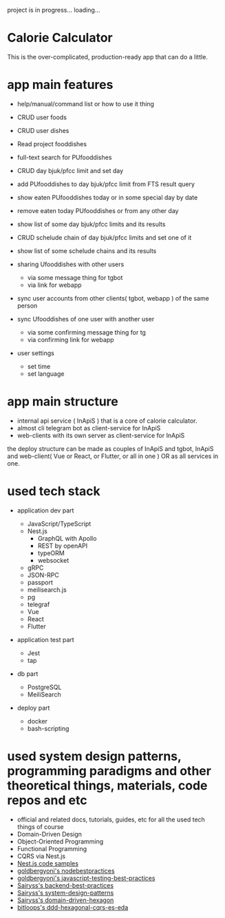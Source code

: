 project is in progress... loading...

# Calorie Calculator

This is the over-complicated, production-ready app that can do a little.

# app main features

- help/manual/command list or how to use it thing

- CRUD user foods
- CRUD user dishes
- Read project fooddishes
- full-text search for PUfooddishes

- CRUD day bjuk/pfcc limit and set day

- add PUfooddishes to day bjuk/pfcc limit from FTS result query
- show eaten PUfooddishes today or in some special day by date
- remove eaten today PUfooddishes or from any other day

- show list of some day bjuk/pfcc limits and its results

- CRUD schelude chain of day bjuk/pfcc limits and set one of it

- show list of some schelude chains and its results

- sharing Ufooddishes with other users
	- via some message thing for tgbot
	- via link for webapp

- sync user accounts from other clients( tgbot, webapp ) of the same person
- sync Ufooddishes of one user with another user
    - via some confirming message thing for tg
    - via confirming link for webapp

- user settings
	- set time
	- set language


# app main structure

- internal api service ( InApiS ) that is a core of calorie calculator.
- almost cli telegram bot as client-service for InApiS
- web-clients with its own server as client-service for InApiS

the deploy structure can be made as couples of InApiS and tgbot, InApiS and web-client( Vue or React, or Flutter, or all in one ) OR as all services in one.

# used tech stack

- application dev part
    - JavaScript/TypeScript
    - Nest.js
        - GraphQL with Apollo
        - REST by openAPI
        - typeORM
        - websocket
    - gRPC
    - JSON-RPC
    - passport
    - meilisearch.js
    - pg
    - telegraf
    - Vue
    - React
    - Flutter

- application test part
    - Jest
    - tap

- db part
    - PostgreSQL
    - MeiliSearch

- deploy part
    - docker
    - bash-scripting

# used system design patterns, programming paradigms and other theoretical things, materials, code repos and etc

- official and related docs, tutorials, guides, etc for all the used tech things of course
- Domain-Driven Design
- Object-Oriented Programming
- Functional Programming
- CQRS via Nest.js
- [Nest.js code samples](https://github.com/nestjs/nest/)
- [goldbergyoni's nodebestpractices](https://github.com/goldbergyoni/nodebestpractices)
- [goldbergyoni's javascript-testing-best-practices](https://github.com/goldbergyoni/javascript-testing-best-practices)
- [Sairyss's backend-best-practices](https://github.com/Sairyss/backend-best-practices)
- [Sairyss's system-design-patterns](https://github.com/Sairyss/system-design-patterns)
- [Sairyss's domain-driven-hexagon](https://github.com/Sairyss/domain-driven-hexagon)
- [bitloops's ddd-hexagonal-cqrs-es-eda](https://github.com/bitloops/ddd-hexagonal-cqrs-es-eda)


